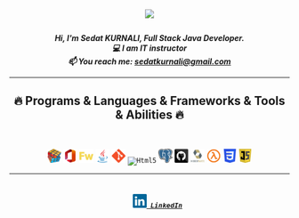 
<h1 align="center">
  <a href="https://git.io/typing-svg">
    <img src="https://readme-typing-svg.herokuapp.com/?lines=Hello,+There!+👋;I+am+Sedat+KURNALI...;Nice+to+meet+you!&center=true&size=29">
  </a>
</h1>

<h5 align="center">
  Hi, I'm Sedat KURNALI, Full Stack Java Developer.
  <br>
  💻 I am IT instructor  
  <br>
  📫 You reach me: <a href="mailto: sedatkurnali@gmail.com">sedatkurnali@gmail.com</a>
  </p>
  
  <hr>
<h2 align="center">🔥 Programs & Languages & Frameworks & Tools & Abilities 🔥</h2>
<br>
<p align="center">
 <code><img title="Problem Solving" height="25" src="https://github.com/Sedat-KURNALI/Sedat-KURNALI/blob/main/images/problemSolving.png"></code>
  <code><img title="Ms-Office" height="25" src="https://github.com/Sedat-KURNALI/Sedat-KURNALI/blob/main/images/ms_Office.svg"></code>
  <code><img title="Adobe Firework" height="25" src="https://github.com/Sedat-KURNALI/Sedat-KURNALI/blob/main/images/adobe-firework.svg"></code>
  <code><img title="Java" height="25" src="https://github.com/Sedat-KURNALI/Sedat-KURNALI/blob/main/images/java-original.svg"></code>
  <code><img title="Git" height="25" src="https://github.com/Sedat-KURNALI/Sedat-KURNALI/blob/main/images/git-original.svg"></code>
  <code><img title="Html5" height="25" src="https://github.com/Sedat-KURNALI/Sedat-KURNALI/blob/main/images/HTML5.svg"></code>
  <code><img title="PostgreSQL" height="25" src="https://github.com/Sedat-KURNALI/Sedat-KURNALI/blob/main/images/Postgresql.svg"></code>
  <code><img title="GitHub" height="25" src="https://github.com/Sedat-KURNALI/Sedat-KURNALI/blob/main/images/github.svg"></code>
  <code><img title="Hibernate" height="25" src="https://github.com/Sedat-KURNALI/Sedat-KURNALI/blob/main/images/hibernate.png"></code>
  <code><img title="Lambda" height="25" src="https://github.com/Sedat-KURNALI/Sedat-KURNALI/blob/main/images/lambda.png"></code>
  <code><img title="CSS" height="25" src="https://github.com/Sedat-KURNALI/Sedat-KURNALI/blob/main/images/CSS3.png"></code>
  <code><img title="JavaScript" height="25" src="https://github.com/Sedat-KURNALI/Sedat-KURNALI/blob/main/images/js.png"></code>
</p>
<hr>
<h5 align="center">
  <code>
    <a href="https://www.linkedin.com/in/sedat-kurnali-518028241/" title="My LinkedIn Profile"><img height="25" src="https://github.com/Sedat-KURNALI/Sedat-KURNALI/blob/main/images/linkedin.svg"> LinkedIn</a></code>
</h5>
